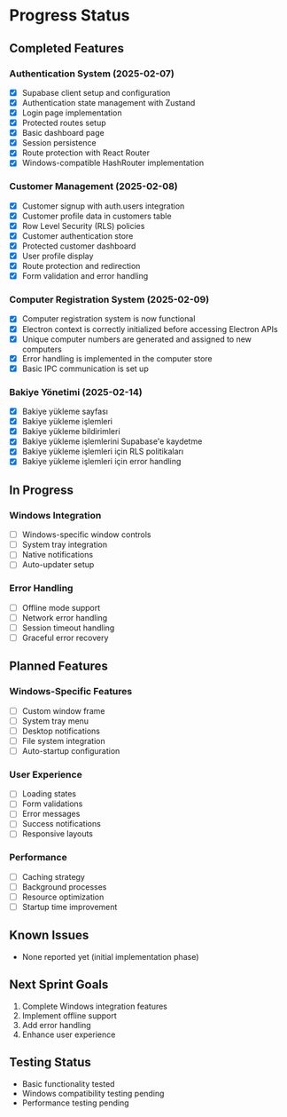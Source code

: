 # Progress Status

## Completed Features 

### Authentication System (2025-02-07)
- [x] Supabase client setup and configuration
- [x] Authentication state management with Zustand
- [x] Login page implementation
- [x] Protected routes setup
- [x] Basic dashboard page
- [x] Session persistence
- [x] Route protection with React Router
- [x] Windows-compatible HashRouter implementation

### Customer Management (2025-02-08)
- [x] Customer signup with auth.users integration
- [x] Customer profile data in customers table
- [x] Row Level Security (RLS) policies
- [x] Customer authentication store
- [x] Protected customer dashboard
- [x] User profile display
- [x] Route protection and redirection
- [x] Form validation and error handling

### Computer Registration System (2025-02-09)
- [x] Computer registration system is now functional
- [x] Electron context is correctly initialized before accessing Electron APIs
- [x] Unique computer numbers are generated and assigned to new computers
- [x] Error handling is implemented in the computer store
- [x] Basic IPC communication is set up

### Bakiye Yönetimi (2025-02-14)
- [x] Bakiye yükleme sayfası
- [x] Bakiye yükleme işlemleri
- [x] Bakiye yükleme bildirimleri
- [x] Bakiye yükleme işlemlerini Supabase'e kaydetme
- [x] Bakiye yükleme işlemleri için RLS politikaları
- [x] Bakiye yükleme işlemleri için error handling

## In Progress 

### Windows Integration
- [ ] Windows-specific window controls
- [ ] System tray integration
- [ ] Native notifications
- [ ] Auto-updater setup

### Error Handling
- [ ] Offline mode support
- [ ] Network error handling
- [ ] Session timeout handling
- [ ] Graceful error recovery

## Planned Features 

### Windows-Specific Features
- [ ] Custom window frame
- [ ] System tray menu
- [ ] Desktop notifications
- [ ] File system integration
- [ ] Auto-startup configuration

### User Experience
- [ ] Loading states
- [ ] Form validations
- [ ] Error messages
- [ ] Success notifications
- [ ] Responsive layouts

### Performance
- [ ] Caching strategy
- [ ] Background processes
- [ ] Resource optimization
- [ ] Startup time improvement

## Known Issues 
- None reported yet (initial implementation phase)

## Next Sprint Goals
1. Complete Windows integration features
2. Implement offline support
3. Add error handling
4. Enhance user experience

## Testing Status
- Basic functionality tested
- Windows compatibility testing pending
- Performance testing pending
